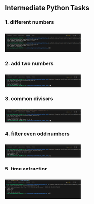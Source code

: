 ## Intermediate Python Tasks
### 1. different numbers
<img style="width:49%; margin-top:10px;" src="./Images/different_nums.png">

### 2. add two numbers
<img style="width:49%; margin-top:10px;" src="./Images/add_nums.png">

### 3. common divisors
<img style="width:49%; margin-top:10px;" src="./Images/common_divisors.png">

### 4. filter even odd numbers
<img style="width:49%; margin-top:10px;" src="./Images/filter_odd_even_nums.png">

### 5. time extraction
<img style="width:49%; margin-top:10px;" src="./Images/time_extraction.png">